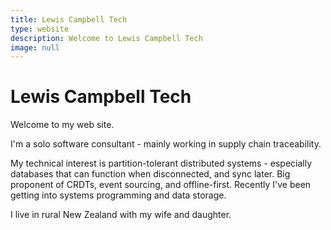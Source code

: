 ```yaml
---
title: Lewis Campbell Tech
type: website
description: Welcome to Lewis Campbell Tech
image: null
---
```


# Lewis Campbell Tech

Welcome to my web site.

I'm a solo software consultant - mainly working in supply chain traceability.

My technical interest is partition-tolerant distributed systems - especially databases that can function when disconnected, and sync later. Big proponent of CRDTs, event sourcing, and offline-first. Recently I've been getting into systems programming and data storage.

I live in rural New Zealand with my wife and daughter.
